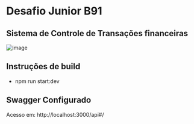 # Desafio Junior B91
## Sistema de Controle de Transações financeiras
![image](https://github.com/user-attachments/assets/4843a59c-f02d-422b-9f81-363df6c9fb7d)

## Instruções de build
* npm run start:dev

## Swagger Configurado
Acesso em: http://localhost:3000/api#/
